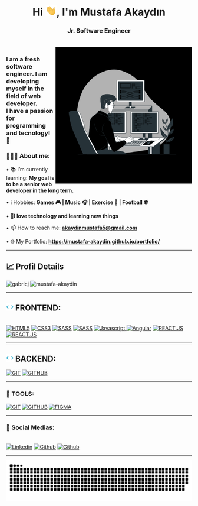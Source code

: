 <h1 align="center">Hi <img src="./img/waving.gif" style="width:30px;"  />, I'm Mustafa Akaydın</h1>
<h3 align="center"><strong>Jr. Software Engineer</strong></h3>
<br>
<img align="right" style="width:370px;" src="./img/a.gif" alt="Illustration" width=200px/> 
    
<h3 align="left">I am a fresh software engineer. I am developing myself in the field of web developer. 
    <br>
    <b>I have a passion for programming and tecnology!</b> 🚀
</h3>

<div align="left">
    <h3>👨🏽‍💻 About me:</h3>
        <p>• 📚 I’m currently learning: <b>My goal is to be a senior web developer in the long term.</b></p>
        <p>• ℹ️ Hobbies: <b>Games 🎮 | Music 🎧 | Exercise 🏃 | Football ⚽</b></p>
        <p>• 💬<b>I love technology and learning new things</b></p>
        <p>• 📫 How to reach me: <b><a href="mailto:akaydinmustafa5@gmail.com">akaydinmustafa5@gmail.com</a></b></p>
        <p>• 🌐 My Portfolio: <b><a href="https://mustafa-akaydin.github.io/portfolio/">https://mustafa-akaydin.github.io/portfolio/</a></b></p>
</div>

---
<h2 align="left">📈 Profil Details</h2>
<div align="left">
    <img height="155em" src="https://github-readme-stats.vercel.app/api?username=mustafa-akaydin&show_icons=true&theme=slateorange&title_color=f34213&text_color=0c0c0c&icon_color=0c0c0c&locale=en&hide_border=true&bg_color=bbb8b2" alt="gabrlcj" />
    <img height="155em" src="https://github-readme-stats.vercel.app/api/top-langs?username=mustafa-akaydin&show_icons=true&theme=slateorange&title_color=f34213&text_color=0c0c0c&icon_color=0c0c0c&layout=compact&hide_border=true&bg_color=bbb8b2" alt="mustafa-akaydin" />
</div>

---

<div>
  <h2> <img src="./img/code.gif" style="padd-top:60px" width=20 /> FRONTEND:</h2><br>
    <a href="https://"><img src="https://img.shields.io/static/v1?label=&message=HTML5&color=%23E34F26&style=for-the-badge&logo=html5&logoColor=whitesmoke" alt="HTML5"></a>
    <a href="https://"><img src="https://img.shields.io/static/v1?label=&message=CSS3&color=%231572B6&style=for-the-badge&logo=css3&logoColor=whitesmoke" alt="CSS3"></a>
    <a href="https://"><img src="https://img.shields.io/static/v1?label=&message=SASS&color=%23CC6699&style=for-the-badge&logo=sass&logoColor=whitesmoke" alt="SASS"></a>
    <a href="https://"><img src="https://img.shields.io/badge/bootstrap-%23563D7C.svg?style=for-the-badge&logo=bootstrap&logoColor=white" alt="SASS"></a>
    <a href="https://"><img src="https://img.shields.io/static/v1?label=&message=Javascript&color=%23F7DF1E&style=for-the-badge&logo=javascript&logoColor=grey" alt="Javascript"> </a>
    <a href="https://"><img src="https://camo.githubusercontent.com/0461c95b6c3716b16477ee709148006546bf849be66ef1e4fa373d2119dff412/68747470733a2f2f696d672e736869656c64732e696f2f62616467652f616e67756c61722d2532334444303033312e7376673f7374796c653d666f722d7468652d6261646765266c6f676f3d616e67756c6172266c6f676f436f6c6f723d7768697465" alt="Angular"></a>
    <a href="https://"><img src="https://img.shields.io/static/v1?label=&message=REACT.JS&color=%2361DAFB&style=for-the-badge&logo=react&logoColor=grey" alt="REACT.JS"></a>
    <a href="https://"><img src="https://img.shields.io/badge/Next-black?style=for-the-badge&logo=next.js&logoColor=white" alt="REACT.JS"></a>
    <br>
</div>

---


<div>
    <h2> <img src="./img/code.gif" style="padd-top:60px" width=20 /> BACKEND:</h2>
    <a href="https://"><img src="https://img.shields.io/badge/laravel-%23FF2D20.svg?style=for-the-badge&logo=laravel&logoColor=white" alt="GIT"></a>
    <a href="https://"><img src="https://img.shields.io/badge/java-%23ED8B00.svg?style=for-the-badge&logo=openjdk&logoColor=white" alt="GITHUB"></a>
</div>

---


<div>
    <h3>🔧 TOOLS:</h3>
    <a href="https://"><img src="https://img.shields.io/static/v1?label=&message=GIT&color=%23F05032&style=for-the-badge&logo=git&logoColor=whitesmoke" alt="GIT"></a>
    <a href="https://"><img src="https://img.shields.io/static/v1?label=&message=GITHUB&color=%23181717&style=for-the-badge&logo=github&logoColor=whitesmoke" alt="GITHUB"></a>
    <a href="https://"><img src="https://img.shields.io/static/v1?label=&message=FIGMA&color=%23552d84&style=for-the-badge&logo=figma&logoColor=whitesmoke" alt="FIGMA"></a>
</div>

---

<div>
  <h3>📱 Social Medias:</h3><br>
    <a href="https://www.linkedin.com/in/mustafa-akaydn" target="_blank"><img src="https://img.shields.io/static/v1?label=&message=Linkedin&color=0A66C2&style=for-the-badge&logo=linkedin&logoColor=whitesmoke" alt="Linkedin"></a>
    <a href="https://github.com/mustafa-akaydin"><img src="https://img.shields.io/badge/github-%23121011.svg?style=for-the-badge&logo=github&logoColor=white)" alt="Github"></a>
    <a href="#"><img src="https://img.shields.io/badge/Spotify-1ED760?style=for-the-badge&logo=spotify&logoColor=white)" alt="Github"></a>
</div>

---

<p align="center">
  <img  src="./img/snake.svg"
    alt="example" />
</p>

